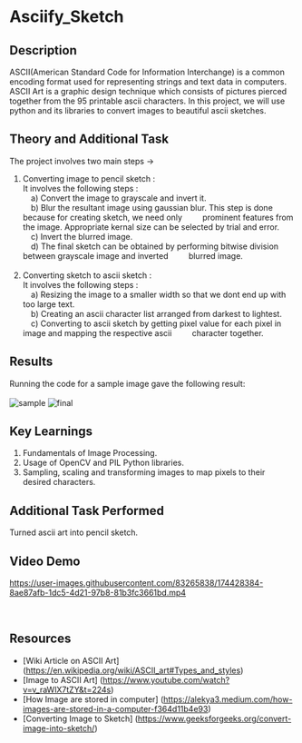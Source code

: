 # Asciify_Sketch

## Description
ASCII(American Standard Code for Information Interchange) is a common encoding format used for representing strings and text data in computers. ASCII Art is a graphic design technique which consists of pictures pierced together from the 95 printable ascii characters. In this project, we will use python and its libraries to convert images to beautiful ascii sketches.

## Theory and Additional Task
The project involves two main steps -> <br />
1. Converting image to pencil sketch : <br />
   It involves the following steps : <br />
      &emsp;a) Convert the image to grayscale and invert it. <br />
      &emsp;b) Blur the resultant image using gaussian blur. This step is done because for creating sketch, we need only &emsp;&emsp; prominent features from the image. Appropriate               kernal size can be selected by trial and error. <br />
      &emsp;c) Invert the blurred image. <br />
      &emsp;d) The final sketch can be obtained by performing bitwise division between grayscale image and inverted &emsp;&emsp; blurred image. <br />
      <br />
2. Converting sketch to ascii sketch : <br />
   It involves the following steps : <br />
      &emsp;a) Resizing the image to a smaller width so that we dont end up with too large text. <br />
      &emsp;b) Creating an ascii character list arranged from darkest to lightest. <br />
      &emsp;c) Converting to ascii sketch by getting pixel value for each pixel in image and mapping the respective ascii &emsp;&emsp; character together. 
      <br />
## Results 

Running the code for a sample image gave the following result: <br /> <br />
![sample](https://user-images.githubusercontent.com/83265838/174033985-373f39e4-ab95-44c6-9b20-259553c70ce8.jpg)
![final](https://user-images.githubusercontent.com/83265838/174034039-56157d25-05b2-4e7a-9492-c60124807550.png)

## Key Learnings 

1. Fundamentals of Image Processing. <br />
2. Usage of OpenCV and PIL Python libraries. <br />
3. Sampling, scaling and transforming images to map pixels to their desired characters. <br />

## Additional Task Performed 

Turned ascii art into pencil sketch. 

## Video Demo

https://user-images.githubusercontent.com/83265838/174428384-8ae87afb-1dc5-4d21-97b8-81b3fc3661bd.mp4

<br />

## Resources 

* [Wiki Article on ASCII Art] (https://en.wikipedia.org/wiki/ASCII_art#Types_and_styles)
* [Image to ASCII Art] (https://www.youtube.com/watch?v=v_raWlX7tZY&t=224s)
* [How Image are stored in computer] (https://alekya3.medium.com/how-images-are-stored-in-a-computer-f364d11b4e93)
* [Converting Image to Sketch] (https://www.geeksforgeeks.org/convert-image-into-sketch/)
